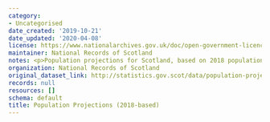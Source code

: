 ```yaml
---
category:
- Uncategorised
date_created: '2019-10-21'
date_updated: '2020-04-08'
license: https://www.nationalarchives.gov.uk/doc/open-government-licence/version/3/
maintainer: National Records of Scotland
notes: <p>Population projections for Scotland, based on 2018 population estimates</p>
organization: National Records of Scotland
original_dataset_link: http://statistics.gov.scot/data/population-projections-2018-based
records: null
resources: []
schema: default
title: Population Projections (2018-based)
---
```

